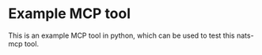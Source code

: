 # Example MCP tool

This is an example MCP tool in python, which can be used to test this
nats-mcp tool.
